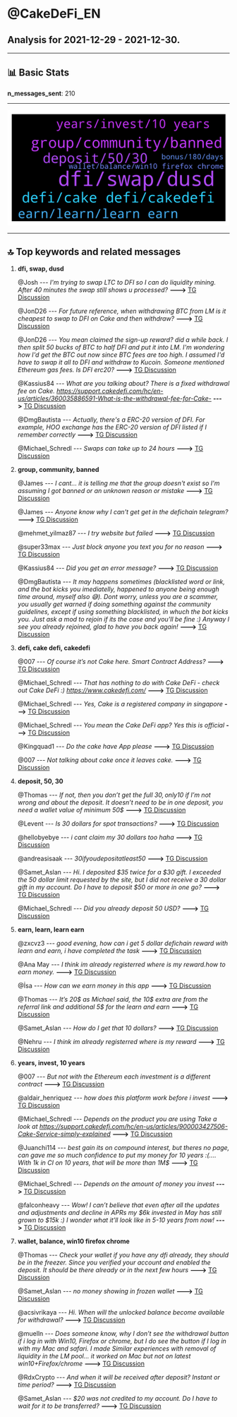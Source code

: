# **@CakeDeFi_EN**
 ## Analysis for **2021-12-29** - **2021-12-30**.

---

## 📊 **Basic Stats**

**n_messages_sent**: 210

---
![wordcloud](CakeDeFi_EN_1Days_wordcloud.png)

---


## 🔝 **Top keywords and related messages**

1. **dfi, swap, dusd**

    @Josh --- *I'm trying to swap LTC to DFI so I can do liquidity mining. After 40 minutes the swap still shows u processed?* **--->** [TG Discussion](https://t.me/CakeDeFi_EN/157932)

    @JonD26 --- *For future reference, when withdrawing BTC from LM is it cheapest to swap to DFI on Cake and then withdraw?* **--->** [TG Discussion](https://t.me/CakeDeFi_EN/157953)

    @JonD26 --- *You mean claimed the sign-up reward? did a while back. I then split 50 bucks of BTC to half DFI and put it into LM. I'm wondering how I'd get the BTC out now since BTC fees are too high. I assumed I'd have to swap it all to DFI and withdraw to Kucoin. Someone mentioned Ethereum gas fees. Is DFI erc20?* **--->** [TG Discussion](https://t.me/CakeDeFi_EN/157977)

    @Kassius84 --- *What are you talking about? There is a fixed withdrawal fee on Cake. https://support.cakedefi.com/hc/en-us/articles/360035886591-What-is-the-withdrawal-fee-for-Cake-* **--->** [TG Discussion](https://t.me/CakeDeFi_EN/157957)

    @DmgBautista --- *Actually, there's a ERC-20 version of DFI. For example, HOO exchange has the ERC-20 version of DFI listed if I remember correctly* **--->** [TG Discussion](https://t.me/CakeDeFi_EN/158004)

    @Michael_Schredl --- *Swaps can take up to 24 hours* **--->** [TG Discussion](https://t.me/CakeDeFi_EN/158128)

2. **group, community, banned**

    @James --- *I cant... it is telling me that the group doesn't exist so I'm assuming I got banned or an unknown reason or mistake* **--->** [TG Discussion](https://t.me/CakeDeFi_EN/158280)

    @James --- *Anyone know why I can't get get in the defichain telegram?* **--->** [TG Discussion](https://t.me/CakeDeFi_EN/158271)

    @mehmet_yilmaz87 --- *I try  website but failed* **--->** [TG Discussion](https://t.me/CakeDeFi_EN/158052)

    @super33max --- *Just block anyone you text you for no reason* **--->** [TG Discussion](https://t.me/CakeDeFi_EN/158187)

    @Kassius84 --- *Did you get an error message?* **--->** [TG Discussion](https://t.me/CakeDeFi_EN/157942)

    @DmgBautista --- *It may happens sometimes (blacklisted word or link, and the bot kicks you imediatelly, happened to anyone being enough time around, myself also 😅). Dont worry, unless you are a scammer, you usually get warned if doing something against the community guidelines, except if using something blacklisted, in whuch the bot kicks you. Just ask a mod to rejoin if its the case and you'll be fine :) Anyway I see you already rejoined, glad to have you back again!* **--->** [TG Discussion](https://t.me/CakeDeFi_EN/158343)

3. **defi, cake defi, cakedefi**

    @007 --- *Of course it’s not Cake here. Smart Contract Address?* **--->** [TG Discussion](https://t.me/CakeDeFi_EN/157948)

    @Michael_Schredl --- *That has nothing to do with Cake DeFi - check out Cake DeFi :) https://www.cakedefi.com/* **--->** [TG Discussion](https://t.me/CakeDeFi_EN/158144)

    @Michael_Schredl --- *Yes, Cake is a registered company in singapore* **--->** [TG Discussion](https://t.me/CakeDeFi_EN/158316)

    @Michael_Schredl --- *You mean the Cake DeFi app? Yes this is official* **--->** [TG Discussion](https://t.me/CakeDeFi_EN/158045)

    @Kingquad1 --- *Do the cake have App please* **--->** [TG Discussion](https://t.me/CakeDeFi_EN/157994)

    @007 --- *Not talking about cake once it leaves cake.* **--->** [TG Discussion](https://t.me/CakeDeFi_EN/157966)

4. **deposit, 50, 30**

    @Thomas --- *If not, then you don’t get the full 30$, only 10$ if I’m not wrong and about the deposit. It doesn’t need to be in one deposit, you need a wallet value of minimum 50$* **--->** [TG Discussion](https://t.me/CakeDeFi_EN/158078)

    @Levent --- *Is 30 dollars for spot transactions?* **--->** [TG Discussion](https://t.me/CakeDeFi_EN/157873)

    @hellobyebye --- *i cant claim my 30 dollars too haha* **--->** [TG Discussion](https://t.me/CakeDeFi_EN/157972)

    @andreasisaak --- *$30 if you deposit at least 50$* **--->** [TG Discussion](https://t.me/CakeDeFi_EN/157866)

    @Samet_Aslan --- *Hi. I deposited $35 twice for a $30 gift. I exceeded the 50 dollar limit requested by the site, but I did not receive a 30 dollar gift in my account. Do I have to deposit $50 or more in one go?* **--->** [TG Discussion](https://t.me/CakeDeFi_EN/158074)

    @Michael_Schredl --- *Did you already deposit 50 USD?* **--->** [TG Discussion](https://t.me/CakeDeFi_EN/157821)

5. **earn, learn, learn earn**

    @zxcvz3 --- *good evening, how can i get 5 dollar defichain reward with learn and earn, i have completed the task* **--->** [TG Discussion](https://t.me/CakeDeFi_EN/158392)

    @Ana May --- *I think im already registerred where is my reward.how to earn money.* **--->** [TG Discussion](https://t.me/CakeDeFi_EN/158118)

    @İsa --- *How can we earn money in this app* **--->** [TG Discussion](https://t.me/CakeDeFi_EN/158046)

    @Thomas --- *It’s 20$ as Michael said, the 10$ extra are from the referral link and additional 5$ for the learn and earn* **--->** [TG Discussion](https://t.me/CakeDeFi_EN/158084)

    @Samet_Aslan --- *How do I get that 10 dollars?* **--->** [TG Discussion](https://t.me/CakeDeFi_EN/158082)

    @Nehru --- *I think im already registerred where is my reward* **--->** [TG Discussion](https://t.me/CakeDeFi_EN/157820)

6. **years, invest, 10 years**

    @007 --- *But not with the Ethereum each investment is a different contract* **--->** [TG Discussion](https://t.me/CakeDeFi_EN/157940)

    @aldair_henriquez --- *how does this platform work before i invest* **--->** [TG Discussion](https://t.me/CakeDeFi_EN/157798)

    @Michael_Schredl --- *Depends on the product you are using Take a look at https://support.cakedefi.com/hc/en-us/articles/900003427506-Cake-Service-simply-explained* **--->** [TG Discussion](https://t.me/CakeDeFi_EN/158055)

    @Juanchi114 --- *best gain its on compound interest, but theres no page, can gave me so much confidence to put my money for 10 years :(.... With 1k in CI on 10 years, that will be more than 1M$* **--->** [TG Discussion](https://t.me/CakeDeFi_EN/158182)

    @Michael_Schredl --- *Depends on the amount of money you invest* **--->** [TG Discussion](https://t.me/CakeDeFi_EN/158051)

    @falconheavy --- *Wow! I can’t believe that even after all the updates and adjustments and decline in APRs my $6k invested in May has still grown to $15k :) I wonder what it’ll look like in 5-10 years from now!* **--->** [TG Discussion](https://t.me/CakeDeFi_EN/157857)

7. **wallet, balance, win10 firefox chrome**

    @Thomas --- *Check your wallet if you have any dfi already, they should be in the freezer. Since you verified your account and enabled the deposit. It should be there already or in the next few hours* **--->** [TG Discussion](https://t.me/CakeDeFi_EN/158089)

    @Samet_Aslan --- *no money showing in frozen wallet* **--->** [TG Discussion](https://t.me/CakeDeFi_EN/158091)

    @acsivrikaya --- *Hi. When will the unlocked balance become available for withdrawal?* **--->** [TG Discussion](https://t.me/CakeDeFi_EN/158069)

    @muelln --- *Does someone know, why I don’t see the withdrawal button if i log in with Win10, Firefox or chrome, but I do see the button if I log in with my Mac and safari. I made Similar experiences with removal of liquidity in the LM pool… it worked on Mac but not on latest win10+Firefox/chrome* **--->** [TG Discussion](https://t.me/CakeDeFi_EN/157787)

    @RdxCrypto --- *And when it will be received after deposit? Instant or time period?* **--->** [TG Discussion](https://t.me/CakeDeFi_EN/158005)

    @Samet_Aslan --- *$20 was not credited to my account. Do I have to wait for it to be transferred?* **--->** [TG Discussion](https://t.me/CakeDeFi_EN/158086)

